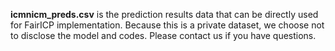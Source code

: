 **icmnicm_preds.csv** is the prediction results data that can be directly used for FairICP implementation. Because this is a private dataset, we choose not to disclose the model and codes. Please contact us if you have questions. 
